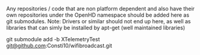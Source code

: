 Any repositories / code that are non platform dependent and also have their own repositories under the
OpenHD namespace should be added here as git submodules.
Note: Drivers or similar should not end up here, as well as libraries that can simly be installed by apt-get
(well maintained libraries)

git submodule add -b XTelemetryTest git@github.com:Consti10/wifibroadcast.git

